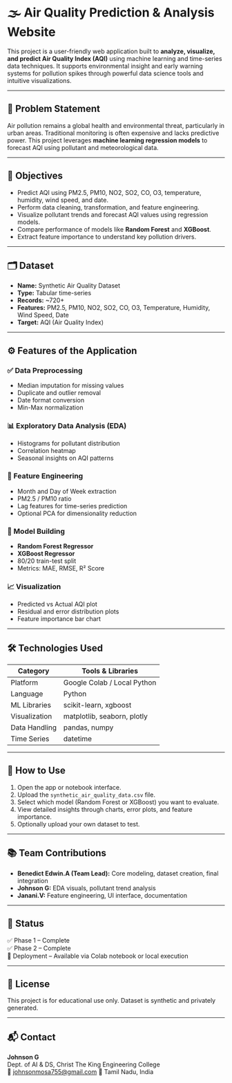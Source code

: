 # 🌫️ Air Quality Prediction & Analysis Website

This project is a user-friendly web application built to **analyze, visualize, and predict Air Quality Index (AQI)** using machine learning and time-series data techniques. It supports environmental insight and early warning systems for pollution spikes through powerful data science tools and intuitive visualizations.

---

## 📌 Problem Statement

Air pollution remains a global health and environmental threat, particularly in urban areas. Traditional monitoring is often expensive and lacks predictive power. This project leverages **machine learning regression models** to forecast AQI using pollutant and meteorological data.

---

## 🎯 Objectives

- Predict AQI using PM2.5, PM10, NO2, SO2, CO, O3, temperature, humidity, wind speed, and date.
- Perform data cleaning, transformation, and feature engineering.
- Visualize pollutant trends and forecast AQI values using regression models.
- Compare performance of models like **Random Forest** and **XGBoost**.
- Extract feature importance to understand key pollution drivers.

---

## 🗂️ Dataset

- **Name:** Synthetic Air Quality Dataset  
- **Type:** Tabular time-series  
- **Records:** ~720+  
- **Features:** PM2.5, PM10, NO2, SO2, CO, O3, Temperature, Humidity, Wind Speed, Date  
- **Target:** AQI (Air Quality Index)

---

## ⚙️ Features of the Application

### ✅ Data Preprocessing
- Median imputation for missing values  
- Duplicate and outlier removal  
- Date format conversion  
- Min-Max normalization  

### 📊 Exploratory Data Analysis (EDA)
- Histograms for pollutant distribution  
- Correlation heatmap  
- Seasonal insights on AQI patterns  

### 🧠 Feature Engineering
- Month and Day of Week extraction  
- PM2.5 / PM10 ratio  
- Lag features for time-series prediction  
- Optional PCA for dimensionality reduction  

### 🤖 Model Building
- **Random Forest Regressor**
- **XGBoost Regressor**
- 80/20 train-test split  
- Metrics: MAE, RMSE, R² Score  

### 📈 Visualization
- Predicted vs Actual AQI plot  
- Residual and error distribution plots  
- Feature importance bar chart  

---

## 🛠️ Technologies Used

| Category        | Tools & Libraries                                    |
|-----------------|------------------------------------------------------|
| Platform        | Google Colab / Local Python                          |
| Language        | Python                                               |
| ML Libraries    | scikit-learn, xgboost                                |
| Visualization   | matplotlib, seaborn, plotly                          |
| Data Handling   | pandas, numpy                                        |
| Time Series     | datetime                                             |

---

## 🚀 How to Use

1. Open the app or notebook interface.
2. Upload the `synthetic_air_quality_data.csv` file.
3. Select which model (Random Forest or XGBoost) you want to evaluate.
4. View detailed insights through charts, error plots, and feature importance.
5. Optionally upload your own dataset to test.

---

## 📚 Team Contributions

- **Benedict Edwin.A (Team Lead):** Core modeling, dataset creation, final integration  
- **Johnson G:** EDA visuals, pollutant trend analysis  
- **Janani.V:** Feature engineering, UI interface, documentation  

---

## 📌 Status

✅ Phase 1 – Complete  
✅ Phase 2 – Complete  
🚧 Deployment – Available via Colab notebook or local execution

---

## 📎 License

This project is for educational use only. Dataset is synthetic and privately generated.

---

## 📬 Contact

**Johnson G**  
Dept. of AI & DS, Christ The King Engineering College  
📧 johnsonmosa755@gmail.com 
📍 Tamil Nadu, India
